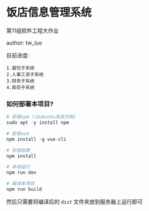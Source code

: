 # 饭店信息管理系统

第11组软件工程大作业

author: tw_luo

目前进度:

    1.餐饮子系统
    2.人事工资子系统
    3.财务子系统
    4.库存子系统


### 如何部署本项目?

```python
# 安装npm (以ubuntu系统为例)
sudo apt -y install npm 

# 安装vue
npm install -g vue-cli

# 安装依赖
npm install

# 本地运行
npm run dev

# 编译本项目
npm run build
```

然后只需要将编译后的 `dist` 文件夹放到服务器上运行即可